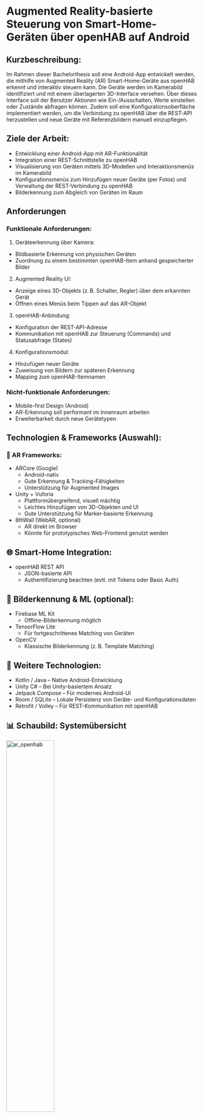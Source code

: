 # Augmented Reality-basierte Steuerung von Smart-Home-Geräten über openHAB auf Android

## Kurzbeschreibung:

Im Rahmen dieser Bachelorthesis soll eine Android-App entwickelt werden, die mithilfe von Augmented Reality (AR) Smart-Home-Geräte aus openHAB erkennt und interaktiv steuern kann. Die Geräte werden im Kamerabild identifiziert und mit einem überlagerten 3D-Interface versehen. Über dieses Interface soll der Benutzer Aktionen wie Ein-/Ausschalten, Werte einstellen oder Zustände abfragen können. Zudem soll eine Konfigurationsoberfläche implementiert werden, um die Verbindung zu openHAB über die REST-API herzustellen und neue Geräte mit Referenzbildern manuell einzupflegen.

## Ziele der Arbeit:

* Entwicklung einer Android-App mit AR-Funktionalität
* Integration einer REST-Schnittstelle zu openHAB
* Visualisierung von Geräten mittels 3D-Modellen und Interaktionsmenüs im Kamerabild
* Konfigurationsmenüs zum Hinzufügen neuer Geräte (per Fotos) und Verwaltung der REST-Verbindung zu openHAB
* Bilderkennung zum Abgleich von Geräten im Raum

## Anforderungen

### Funktionale Anforderungen:

1. Geräteerkennung über Kamera:
  * Bildbasierte Erkennung von physischen Geräten
  * Zuordnung zu einem bestimmten openHAB-Item anhand gespeicherter Bilder
2. Augmented Reality UI:
  * Anzeige eines 3D-Objekts (z. B. Schalter, Regler) über dem erkannten Gerät
  * Öffnen eines Menüs beim Tippen auf das AR-Objekt
3. openHAB-Anbindung:
  * Konfiguration der REST-API-Adresse
  * Kommunikation mit openHAB zur Steuerung (Commands) und Statusabfrage (States)
4. Konfigurationsmodul:
  * Hinzufügen neuer Geräte
  * Zuweisung von Bildern zur späteren Erkennung
  * Mapping zum openHAB-Itemnamen

### Nicht-funktionale Anforderungen:

* Mobile-first Design (Android)
* AR-Erkennung soll performant im Innenraum arbeiten
* Erweiterbarkeit durch neue Gerätetypen

## Technologien & Frameworks (Auswahl):

### 📱 AR Frameworks:

* ARCore (Google)
  * Android-nativ
  * Gute Erkennung & Tracking-Fähigkeiten
  * Unterstützung für Augmented Images
* Unity + Vuforia
  * Plattformübergreifend, visuell mächtig
  * Leichtes Hinzufügen von 3D-Objekten und UI
  * Gute Unterstützung für Marker-basierte Erkennung
* 8thWall (WebAR, optional)
  * AR direkt im Browser
  * Könnte für prototypisches Web-Frontend genutzt werden

## 🌐 Smart-Home Integration:

* openHAB REST API
  * JSON-basierte API
  * Authentifizierung beachten (evtl. mit Tokens oder Basic Auth)

## 🧠 Bilderkennung & ML (optional):

* Firebase ML Kit
  * Offline-Bilderkennung möglich
* TensorFlow Lite
  * Für fortgeschrittenes Matching von Geräten
* OpenCV
  * Klassische Bilderkennung (z. B. Template Matching)

## 🧰 Weitere Technologien:

* Kotlin / Java – Native Android-Entwicklung
* Unity C# – Bei Unity-basiertem Ansatz
* Jetpack Compose – Für modernes Android-UI
* Room / SQLite – Lokale Persistenz von Geräte- und Konfigurationsdaten
* Retrofit / Volley – Für REST-Kommunikation mit openHAB

## 📊 Schaubild: Systemübersicht

<img src="https://raw.githubusercontent.com/Michdo93/SmartHome-Ideen/refs/heads/main/screenshots/ar_openhab.png" alt="ar_openhab" width="50%">

## Systemaufbau

### openHAB Config UI

Eine einfache View, in der man die notwendigen Daten für die REST API von openHAB speichert. Man muss wählen können zwischen `Basic Authentication` oder `API Token`:

#### Basic Authentication

* Benutzername der openHAB-Instanz
* Passwort der openHAB-Instanz
* URL der openHAB-Instanz

#### API Token

* API-Token der openHAB-Instanz
* URL der openHAB-Instanz

##### Beispielhafte Implementierung

Die Konfigurations-UI ist ein zentraler Bestandteil deiner App, da sie die Kommunikation mit der openHAB-Instanz steuert.

1. Eine **UI-View** in Jetpack Compose (modernes Android UI)
2. Die dazugehörige **State-Verwaltung**
3. Die **Modellierung der Konfiguration**
4. Eine **Beispiel-Implementierung**, wie du den Header für REST-Anfragen erzeugst

---

###### 🧱 1. Datenmodell

```kotlin
data class OpenHabConfig(
    val url: String = "",
    val username: String = "",
    val password: String = "",
    val apiToken: String = "",
    val useApiToken: Boolean = false
)
```

---

###### 🎨 2. Jetpack Compose UI

```kotlin
@Composable
fun OpenHabConfigScreen(
    config: OpenHabConfig,
    onConfigChanged: (OpenHabConfig) -> Unit
) {
    var url by remember { mutableStateOf(config.url) }
    var username by remember { mutableStateOf(config.username) }
    var password by remember { mutableStateOf(config.password) }
    var apiToken by remember { mutableStateOf(config.apiToken) }
    var useApiToken by remember { mutableStateOf(config.useApiToken) }

    Column(modifier = Modifier.padding(16.dp)) {
        Text("Authentifizierungsmethode", style = MaterialTheme.typography.titleMedium)

        Row(verticalAlignment = Alignment.CenterVertically) {
            RadioButton(
                selected = !useApiToken,
                onClick = {
                    useApiToken = false
                    onConfigChanged(
                        config.copy(useApiToken = false)
                    )
                }
            )
            Text("Basic Auth")

            Spacer(modifier = Modifier.width(16.dp))

            RadioButton(
                selected = useApiToken,
                onClick = {
                    useApiToken = true
                    onConfigChanged(
                        config.copy(useApiToken = true)
                    )
                }
            )
            Text("API Token")
        }

        Spacer(modifier = Modifier.height(16.dp))

        OutlinedTextField(
            value = url,
            onValueChange = {
                url = it
                onConfigChanged(config.copy(url = url))
            },
            label = { Text("URL der openHAB-Instanz") },
            singleLine = true,
            modifier = Modifier.fillMaxWidth()
        )

        if (useApiToken) {
            OutlinedTextField(
                value = apiToken,
                onValueChange = {
                    apiToken = it
                    onConfigChanged(config.copy(apiToken = apiToken))
                },
                label = { Text("API Token") },
                singleLine = true,
                modifier = Modifier.fillMaxWidth()
            )
        } else {
            OutlinedTextField(
                value = username,
                onValueChange = {
                    username = it
                    onConfigChanged(config.copy(username = username))
                },
                label = { Text("Benutzername") },
                singleLine = true,
                modifier = Modifier.fillMaxWidth()
            )
            OutlinedTextField(
                value = password,
                onValueChange = {
                    password = it
                    onConfigChanged(config.copy(password = password))
                },
                label = { Text("Passwort") },
                singleLine = true,
                visualTransformation = PasswordVisualTransformation(),
                modifier = Modifier.fillMaxWidth()
            )
        }
    }
}
```

---

###### 🔑 3. Header-Generierung für REST-Anfragen

Nutze diese Funktion, um den passenden Auth-Header abhängig von der gewählten Methode zu erzeugen:

```kotlin
fun getAuthHeader(config: OpenHabConfig): Map<String, String> {
    return if (config.useApiToken) {
        mapOf("Authorization" to "Bearer ${config.apiToken}")
    } else {
        val credentials = "${config.username}:${config.password}"
        val encoded = Base64.encodeToString(credentials.toByteArray(), Base64.NO_WRAP)
        mapOf("Authorization" to "Basic $encoded")
    }
}
```

---

###### 💾 4. Speicherung in `SharedPreferences` oder Room

Du kannst diese Konfiguration entweder in Room speichern (z. B. als Singleton-Tabelle) **oder einfacher über SharedPreferences**:

```kotlin
fun saveOpenHabConfig(context: Context, config: OpenHabConfig) {
    val prefs = context.getSharedPreferences("openhab_prefs", Context.MODE_PRIVATE)
    prefs.edit().apply {
        putString("url", config.url)
        putString("username", config.username)
        putString("password", config.password)
        putString("apiToken", config.apiToken)
        putBoolean("useApiToken", config.useApiToken)
        apply()
    }
}

fun loadOpenHabConfig(context: Context): OpenHabConfig {
    val prefs = context.getSharedPreferences("openhab_prefs", Context.MODE_PRIVATE)
    return OpenHabConfig(
        url = prefs.getString("url", "") ?: "",
        username = prefs.getString("username", "") ?: "",
        password = prefs.getString("password", "") ?: "",
        apiToken = prefs.getString("apiToken", "") ?: "",
        useApiToken = prefs.getBoolean("useApiToken", false)
    )
}
```

---

###### ✅ Ergebnis

Mit dieser Lösung kannst du:

* Zwischen Basic Auth und API Token umschalten
* Die openHAB-Zugangsdaten sicher verwalten
* Diese Daten zur Authentifizierung bei REST-Calls verwenden

### AR-Szene mit Kamerastream und 3D UI-Overlay mit Menü

Eine View, in der man sieht, was die Kamera des Smartphones zeigt. Sobald man über ein 3D-Objekt fährt, welches bedient werden kann, öffnet sich in dieser View ein Frame mit der Bedienung zu diesem Gerät. Das 3D-Objekt kann bspw. mit Unity erstellt sein und durch die Anbindung von Vuforia über ein Mapping erkannt werden. Damit dies funktioniert, müsste man die trainierte Datenbank von Vuforia bei neu hinzugefügten Geräte ebenfalls aktualisieren. Ebenfalls zu überlegen ist, dass für die App grundlegend fertige 3D-Objekte in Unity schon vorgefertigt sind, damit wenn ein Gerät auch erkannt wird, dieses 3D-Objekt angezeigt werden kann. In der Gerätedatenbank müsste man dann diesem Gerät ein 3D-Objekt und Bilder zur Erkennung im Kamerastream hinzufügen. Als Alternative kann bspw. auch ARCore verwendet werden.

In der AR-Szene mit Kamerastream soll hauptsächlich ein Gerätematching stattfinden. Das bedeutet, die Kamera muss einen Vergleich mit der Gerätedatenbank machen. Wenn ein Gerät zugeordnet werden kann, dann kann über den dort ebenfalls gespeicherten Itemnamen die openHAB REST API den Status von Items dieses Gerätes anzeigen und es gleichzeitig ermöglichen, Commands an Items dieses Gerätes zu senden. Am besten fragt man das Group-Item ab oder gibt vor, dass nur ein Itemname gespeichert werden kann und dass dieses Item vom Item Type Group sein muss.

Über die REST-API erhält man außerdem dann zu jedem Item in dieser Group, deren Item Types, deren State Description und deren Command Description. Anhand dieser Informationen lässt sich ein Fragment erzeugen, welches entsprechend den Item-State wiedergibt und die Command-Bedienmöglichkeiten bereit stellt.

Wichtige für die Bedienung von openHAB Items ist, dass die Item Types immer gleich bedient werden können. Heißt hier kann man auch Vorlagen (Templates) und Klassen anlegen, die man dann wieder verwendet.

### Gerätedatenbank

Klassischerweise implementiert man hier `CRUD`-Operationen

* CREATE
  * Man hat ein Formular, bei dem man den Namen des Geräts angibt und den Itemnamen für das openHAB Group Item.
  * Man hat je Gerät eine eigene Galerie an Bilder.
    * Ich muss mindestens ein Bild zu jedem Gerät schießen.
    * Vielleicht macht irgendwo ein Limit von 4-6 Bilder Sinn.
    * Die Bilder müssen für ein Training verwendet werden können.
* READ
  * Wird beim Gerätematching in der AR-Szene benötigt.
* UPDATE
  * Man kann jederzeit zu dem Gerät den Namen anpassen oder auch den Itemnamen ändern.
  * Man kann jederzeit zu dem Gerät Bilder wieder löschen, neue hinzufügen oder "ersetzen". 
* DELETE
  * Man kann Geräte auch wieder komplett löschen.
    * Heißt sowohl die Bilder, als auch der Name und Itemname verschwinden aus der Datenbank. 

Wozu benötigt man alle CRUD-Methoden?

* In deinem Smart Home kann man immer wieder mal alte Geräte durch neuere ersetzen.
* In deinem Smart Home kann man die Namensgebungsstruktur seiner Items anpassen.
* In deinem Smart Home kannst du neue Geräte hinzufügen.
* In deinem Smart Home kannst du alte Geräte entfernen, ohne sie durch neuere zu ersetzen.
* Du kannst versehentlich dich auch mal bei einem Gerät vertan haben und das falsche fotografiert haben bzw. bei einem fotografierten Gerät gedacht haben, dass dessen Name anders sei (z. B. mehrere gleiche Lampen).
* ...

Ein Smart Home System bleibt selten konstant. Man richtet es ja nicht nur ein einziges mal ein und über 20-30 Jahren sind alle Geräte gleich!

Das Speichern der Bilder für deine Gerätedatenbank ist ein zentraler Aspekt deines Projekts – vor allem, wenn du Geräte durch Bildabgleich erkennen willst. Hier ist ein Überblick über mögliche Optionen, deren Vor- und Nachteile sowie ein Vorschlag für den Aufbau deiner Gerätedatenbank inklusive Bildspeicherung.

#### 📦 **Wie und wo die Bilder gespeichert werden können**

##### 🟢 **1. Speicherung in SQLite mit Pfad-Referenz (empfohlen)**

**Vorgehen:**

* Du speicherst die Bilder **als Dateien im internen Speicher oder App-spezifischen Speicher** (z. B. `/data/data/<package>/files/devices/`).
* In der SQLite-Datenbank speicherst du **nur den Pfad zum Bild**, zusammen mit anderen Gerätedaten.

**Vorteile:**

* Geringere Datenbankgröße
* Schnellere Zugriffszeiten
* Einfach zu verwalten und backupfähig
* Gute Integration in bestehende Android-Architektur

**Nachteile:**

* Zusätzliche File-Management-Logik notwendig

---

##### 🔴 **2. Speicherung direkt als BLOB in SQLite**

**Vorgehen:**

* Das Bild (z. B. JPEG oder PNG) wird als **Byte-Array** direkt in einem BLOB-Feld in SQLite gespeichert.

**Vorteile:**

* Alles in einer Datei (praktisch für kleine Datenmengen)
* Kein extra File-System-Handling

**Nachteile:**

* Datenbank kann sehr groß und träge werden
* Längere Ladezeiten bei vielen Geräten/Bildern

➡ **Nur sinnvoll für sehr kleine Bildmengen oder Prototyping**

---

##### 🟡 **3. Speicherung über ContentProvider oder MediaStore (optional/fortgeschritten)**

* Für öffentlich zugängliche Bilder (z. B. wenn du willst, dass der User sie auch in seiner Galerie sieht)
* Aufwändiger und meist nicht notwendig, wenn alles in der App bleibt

---

#### 🧩 **Vorgeschlagene Datenbankstruktur (SQLite mit Pfad zu Bilddateien)**

```sql
Tabelle: devices

| id  | name         | openhab_item_id | image_paths                     |
|-----|--------------|------------------|---------------------------------|
| 1   | Wohnzimmerlampe | Switch_Light_1 | /files/devices/lamp1_1.jpg;... |
```

**Feldbeschreibung:**

* `id`: Primärschlüssel
* `name`: Anzeigename des Geräts
* `openhab_item_id`: Name des Items in der openHAB REST-API
* `image_paths`: Semikolon-getrennte Liste von Pfaden zu gespeicherten Bildern (alternativ: eigene Tabelle für Bilder)

---

#### 🔄 **Alternative: Normalisierte Struktur**

Falls du mehrere Bilder je Gerät hast und du sauber bleiben willst:

```sql
Tabelle: devices
| id  | name         | openhab_item_id |
|-----|--------------|------------------|
| 1   | Wohnzimmerlampe | Switch_Light_1 |

Tabelle: device_images
| id  | device_id | image_path                    |
|-----|-----------|-------------------------------|
| 1   | 1         | /files/devices/lamp1_1.jpg    |
| 2   | 1         | /files/devices/lamp1_2.jpg    |
```

➡ Diese Struktur ist besser skalierbar und sauberer im Zugriff.

---

#### 🔧 **Wie speicherst du ein Bild in Kotlin/Android?**

##### Speichern eines Bildes im Dateisystem:

```kotlin
fun saveBitmapToInternalStorage(context: Context, bitmap: Bitmap, filename: String): String {
    val file = File(context.filesDir, filename)
    FileOutputStream(file).use { out ->
        bitmap.compress(Bitmap.CompressFormat.PNG, 100, out)
    }
    return file.absolutePath
}
```

##### Speichern des Pfads in SQLite:

Mit `Room` oder klassisch mit `SQLiteOpenHelper`.

---

#### 📌 Empfehlung für dein Projekt

| Kriterium               | Empfehlung                              |
| ----------------------- | --------------------------------------- |
| Anzahl Bilder < 50      | SQLite mit Pfad oder sogar BLOB möglich |
| Anzahl Bilder > 50–100+ | SQLite mit Pfad & File-System           |
| Zukunftssicherheit      | Normalisierte Struktur mit Bildtabelle  |
| Performance wichtig     | Pfadbasierte Speicherung                |

---

Gerne! Hier ist ein vollständiges **Room-Datenbankmodell** für dein AR/openHAB-Projekt mit Unterstützung für:

* Geräteverwaltung
* Mehrere Bilder pro Gerät (Referenzbilder)
* Speicherung der Bildpfade im Dateisystem

---

#### 📦 **1. Datenbankstruktur (Room)**

##### 🗂 `DeviceEntity.kt`

```kotlin
import androidx.room.Entity
import androidx.room.PrimaryKey

@Entity(tableName = "devices")
data class DeviceEntity(
    @PrimaryKey(autoGenerate = true) val id: Long = 0,
    val name: String,
    val openhabItemId: String
)
```

---

##### 🖼 `DeviceImageEntity.kt`

```kotlin
import androidx.room.Entity
import androidx.room.ForeignKey
import androidx.room.PrimaryKey

@Entity(
    tableName = "device_images",
    foreignKeys = [ForeignKey(
        entity = DeviceEntity::class,
        parentColumns = ["id"],
        childColumns = ["deviceId"],
        onDelete = ForeignKey.CASCADE
    )]
)
data class DeviceImageEntity(
    @PrimaryKey(autoGenerate = true) val id: Long = 0,
    val deviceId: Long,
    val imagePath: String // z. B. /data/data/.../files/devices/lamp1_1.jpg
)
```

---

#### 🔁 **2. DAO-Interfaces**

##### `DeviceDao.kt`

```kotlin
import androidx.room.*
import kotlinx.coroutines.flow.Flow

@Dao
interface DeviceDao {

    @Insert(onConflict = OnConflictStrategy.REPLACE)
    suspend fun insertDevice(device: DeviceEntity): Long

    @Query("SELECT * FROM devices")
    fun getAllDevices(): Flow<List<DeviceEntity>>

    @Query("SELECT * FROM devices WHERE id = :id")
    suspend fun getDeviceById(id: Long): DeviceEntity?
}
```

---

##### `DeviceImageDao.kt`

```kotlin
import androidx.room.*

@Dao
interface DeviceImageDao {

    @Insert(onConflict = OnConflictStrategy.REPLACE)
    suspend fun insertImage(image: DeviceImageEntity): Long

    @Query("SELECT * FROM device_images WHERE deviceId = :deviceId")
    suspend fun getImagesForDevice(deviceId: Long): List<DeviceImageEntity>

    @Delete
    suspend fun deleteImage(image: DeviceImageEntity)
}
```

---

#### 🧩 **3. Datenbank-Klasse**

##### `AppDatabase.kt`

```kotlin
import androidx.room.Database
import androidx.room.RoomDatabase

@Database(entities = [DeviceEntity::class, DeviceImageEntity::class], version = 1)
abstract class AppDatabase : RoomDatabase() {
    abstract fun deviceDao(): DeviceDao
    abstract fun deviceImageDao(): DeviceImageDao
}
```

---

#### 🚀 **4. Nutzung in deiner App (z. B. ViewModel oder Repository)**

```kotlin
val db = Room.databaseBuilder(
    context,
    AppDatabase::class.java,
    "device_database"
).build()

val newDevice = DeviceEntity(name = "Wohnzimmerlampe", openhabItemId = "Light_Livingroom")
val deviceId = db.deviceDao().insertDevice(newDevice)

val imagePath = saveBitmapToInternalStorage(context, bitmap, "lamp1_1.jpg")
db.deviceImageDao().insertImage(DeviceImageEntity(deviceId = deviceId, imagePath = imagePath))
```

---

#### ✅ Vorteile dieser Lösung

* Skalierbar: Beliebig viele Bilder pro Gerät
* Sicher: Geräte und Bilder sind logisch verknüpft
* Kompatibel: Ideal für AR mit Bildvergleich
* Persistenz: Einfach zu sichern oder exportieren

---

## Mögliche AR-Vorgehensweise

### Unity + Vuforia

Wenn du **Unity + Vuforia** verwenden möchtest, um eine **AR-App für openHAB-Gerätesteuerung** zu bauen (basierend auf Bild-Tracking + REST-Steuerung), ist hier ein kompletter Überblick, wie du schrittweise vorgehen solltest:

---

#### 🧩 **1. Voraussetzungen**

* **Unity Hub** installiert
* **Unity Version** (z. B. 2021.3 LTS oder 2022.x) mit Android Build Support
* **Vuforia Engine** (kostenlos, benötigt Developer License Key)
* Android-Smartphone zum Testen
* openHAB-Instanz mit aktivierter REST-API (Standard bei openHAB 2/3/4)

---

#### 🏗️ **2. Unity-Projekt einrichten**

##### 🔧 Unity Setup

1. Neues Unity-Projekt erstellen (3D Template)
2. In Unity:

   * `File` → `Build Settings` → `Android` auswählen und `Switch Platform`
   * `Player Settings`:

     * `Minimum API Level`: Android 8.0 oder höher
     * `XR Settings`: Haken bei `Vuforia Augmented Reality Supported`

##### 📦 Vuforia Engine einbinden

1. Öffne `Edit > Project Settings > XR Plug-in Management`
2. Aktiviere unter Android den **Vuforia AR Support**
3. Erstelle dir bei [developer.vuforia.com](https://developer.vuforia.com/) ein Konto
4. Erzeuge einen **License Key**
5. In Unity:

   * Öffne das `Vuforia Configuration` Fenster (`Window > Vuforia Engine > Configuration`)
   * Füge deinen License Key ein

---

#### 🎯 **3. Bildziel(e) festlegen (Target Images)**

##### Vuforia Target Manager

1. Gehe zu: [Vuforia Target Manager](https://developer.vuforia.com/target-manager)
2. Erstelle eine **Device Database**
3. Lade Referenzbilder (Fotos deiner echten Geräte) hoch
4. Lade die Datenbank für **Unity** als `.unitypackage` herunter und importiere sie

##### In Unity:

1. Ziehe ein **ARCamera**-Prefab in deine Szene (`GameObject > Vuforia Engine > AR Camera`)
2. Füge ein **ImageTarget** hinzu (`GameObject > Vuforia Engine > Image Target`)
3. Wähle dein Bildziel aus der importierten Datenbank aus

---

#### 🖼️ **4. UI & Steuerung über openHAB**

##### a) 3D UI als Menü über dem Gerät

1. Füge ein **Canvas** als Child des `ImageTarget` hinzu (z. B. World Space)
2. Erstelle darauf Buttons (z. B. "Licht an", "Licht aus")

##### b) Steuerung über HTTP (UnityWebRequest)

```csharp
using UnityEngine;
using UnityEngine.Networking;
using System.Text;

public class OpenHabController : MonoBehaviour
{
    public string openHabUrl = "http://192.168.1.10:8080";
    public string itemName = "Light_Livingroom";
    public string authToken = ""; // Optional

    public void SwitchOn()
    {
        SendCommand("ON");
    }

    public void SwitchOff()
    {
        SendCommand("OFF");
    }

    void SendCommand(string command)
    {
        StartCoroutine(SendCommandCoroutine(command));
    }

    IEnumerator SendCommandCoroutine(string command)
    {
        var url = $"{openHabUrl}/rest/items/{itemName}";
        var request = new UnityWebRequest(url, "POST");
        byte[] bodyRaw = Encoding.UTF8.GetBytes(command);
        request.uploadHandler = new UploadHandlerRaw(bodyRaw);
        request.downloadHandler = new DownloadHandlerBuffer();
        request.SetRequestHeader("Content-Type", "text/plain");

        if (!string.IsNullOrEmpty(authToken))
            request.SetRequestHeader("Authorization", $"Bearer {authToken}");

        yield return request.SendWebRequest();

        if (request.result == UnityWebRequest.Result.Success)
            Debug.Log("Command sent: " + command);
        else
            Debug.LogError("Error: " + request.error);
    }
}
```

Dann die `SwitchOn()` / `SwitchOff()`-Funktionen über Buttons aufrufen.

---

#### 🗃️ **5. Gerätekonfiguration & Daten speichern**

* Du kannst eine eigene JSON-Datei mit Geräten + Bildzuordnungen speichern
* Oder in Unity z. B. `PlayerPrefs` oder `Application.persistentDataPath` verwenden
* Optional: Externe SQLite-Datenbank (z. B. über [SQLite for Unity](https://assetstore.unity.com/packages/tools/input-management/sqlite-kit-57402))

---

#### 📱 **6. App Build auf Android**

1. `File > Build Settings > Android`
2. Szene hinzufügen und `Build & Run`
3. Android-Gerät muss USB-Debugging aktiviert haben

---

#### ✅ Zusammenfassung: Was du brauchst

| Aufgabe                       | Tool / Technik              |
| ----------------------------- | --------------------------- |
| AR-Kamera & Tracking          | Vuforia + ImageTargets      |
| UI zur Steuerung              | Unity Canvas (World Space)  |
| REST-Steuerung openHAB        | UnityWebRequest             |
| Konfiguration speichern       | PlayerPrefs oder JSON       |
| Bilddatenbank für AR-Tracking | Vuforia Target Manager      |
| Authentifizierung             | HTTP-Header (Token / Basic) |

---

Du kannst **aktuelle Bilder aus deiner App verwenden**, um sie **zur Laufzeit** als **Image Targets in Vuforia** zu verwenden – **aber mit Einschränkungen**.

##### 🔍 Problem: Vuforia unterstützt **nur zur Compile-Zeit eingebundene Image Targets** direkt

Standardmäßig funktioniert Vuforia nur mit **vordefinierten Target-Datenbanken**, die du vorher über den **Vuforia Target Manager** erstellst und in Unity importierst.

---

#### ✅ Optionen zur Nutzung von **aktuellen Bildern aus deiner App**

##### 🟡 **Option 1: Vuforia Model Targets / Cloud Recognition (nur mit Lizenz & Server)**

Vuforia bietet:

* **Cloud Recognition**: Du kannst Bilder aus der App an Vuforia-Server schicken → wird dort mit deiner Cloud-Datenbank abgeglichen
* ➕ Funktioniert zur Laufzeit
* ➖ Erfordert Vuforia Cloud Lizenz (kostenpflichtig)

➡️ [Vuforia Cloud Recognition Info](https://library.vuforia.com/articles/Solution/How-To-Use-Cloud-Recognition)

---

##### 🟢 **Option 2: Alternativen mit ARCore + ML/AI Matching (ohne Vuforia)**

Wenn du unbedingt **eigene Bilder zur Laufzeit hinzufügen willst**, dann wäre dieser Weg flexibler:

| Baustein                       | Beschreibung                                           |
| ------------------------------ | ------------------------------------------------------ |
| **ARCore**                     | Erkennt reale Umgebung (ohne fixe Targets)             |
| **ML Kit / TensorFlow Lite**   | Für Bildvergleich / Gerätematching zur Laufzeit        |
| **Eigene Bilderdatenbank**     | SQLite oder Room (Name + Item-ID + Referenzbilder)     |
| **CameraX / Bitmap-Vergleich** | Fotos aus Kamera mit gespeicherten Bildern vergleichen |

Damit kannst du:

* Ein Gerät live fotografieren
* Mit deinen gespeicherten Geräten (und deren Bildern) vergleichen
* Bei Übereinstimmung → UI anzeigen + openHAB steuern

---

##### 🔴 **Was nicht geht (ohne Tricks):**

> Du kannst **nicht** direkt ein `ImageTarget` in Vuforia zur Laufzeit mit einem **neuen Bild aus deiner App** definieren.

---

#### 🧠 Fazit: Was tun?

| Ziel                                       | Lösung                                      | Aufwand               |
| ------------------------------------------ | ------------------------------------------- | --------------------- |
| **Bilder zur Laufzeit erkennen & steuern** | 👉 ARCore + eigenes Matching (z. B. ML Kit) | mittel                |
| **Vordefinierte Geräte erkennen**          | 👉 Vuforia + ImageTargets                   | gering                |
| **Cloud-Erkennung mit Bildern**            | 👉 Vuforia Cloud                            | hoch, kostenpflichtig |

Anders ausgedrückt:

Mit Unity + Vuforia kann man zumindest als kostenlose Android App nur eine Anwendung explizit für ein einziges Smart Home entwickeln. Man muss gezielt diese App maßschneidern, dass es genau in diesem Smart Home funktioniert. Wälzt man die Kosten der Cloud auf den Endnutzer ab, könnte man zumindest eine App entwickeln, mit der zum Teil während der Bedienung der App neue Geräte hinzugefügt und trainiert werden könnten.

---

## ARCore und Machine Learning

Super Entscheidung! 🎯 Mit **ARCore & ML (z. B. ML Kit oder TensorFlow Lite)** baust du eine **flexible AR-App**, bei der du:

* eigene Bilder aus der App verwenden kannst (z. B. Geräte live fotografieren),
* Geräte anhand dieser Bilder wiedererkennst (via Machine Learning),
* und dann in der AR-Szene passende Steuer-UI über das erkannte Objekt legst (z. B. „Licht einschalten“ via openHAB REST).

---

### 🧠 Architekturüberblick

```
+----------------------------+
|        Android App        |
|---------------------------|
|  ARCore (Kamera/Tracking) |
|  CameraX (Live-Foto)      |
|  ML-Modul (Bildvergleich) |
|  Room (Gerätebilder)      |
|  openHAB REST-Client      |
+----------------------------+
          |
          ↓
[AR-Szene erkennt Objekt im Raum]
          ↓
[Übereinstimmung mit Gerätedatenbank]
          ↓
[Overlay-Menü für Steuerung]
```

---

### 📱 Beispiel-Ablauf in deiner App

1. **Gerät registrieren**

   * Du machst 3–5 Fotos vom Gerät (z. B. Steckdose)
   * Vergibst Name + openHAB Item-ID
   * Die Bilder + Daten landen in einer `Room`-Datenbank

2. **Beim Durchlaufen des Raumes**

   * ARCore erkennt die Umgebung (Plane Detection + Pose Estimation)
   * Du nimmst laufend Bilder aus der Kamera (CameraX)
   * Die App vergleicht aktuelle Bilder mit gespeicherten Geräten per **Bildvergleich (ML)**

3. **Wenn ein Gerät erkannt wurde**

   * Es erscheint ein Menü-Overlay (z. B. 3D-Knopf in der AR-Szene)
   * Per Klick wird ein openHAB-REST-Befehl gesendet (z. B. „ON“)

---

### 🧰 Technologien, die du brauchst

| Zweck                  | Framework                                      | Hinweise                          |
| ---------------------- | ---------------------------------------------- | --------------------------------- |
| AR                     | [ARCore](https://developers.google.com/ar)     | z. B. Sceneform, ARCore Jetpack   |
| Kamera-Bilder          | CameraX                                        | Modern, leicht in Jetpack Compose |
| Bildvergleich          | ML Kit Image Labeling **oder** TensorFlow Lite | ML Kit einfacher für Start        |
| Datenbank Gerätebilder | Room (SQLite)                                  | Name, Item-ID, Bildpfade          |
| REST API zu openHAB    | Retrofit                                       | Mit Basic/Auth Token              |
| UI/Overlays            | Jetpack Compose + AR Anchor Nodes              | Overlay im Raum rendern           |

---

### 🧪 ML-Vergleich: Wie geht das?

#### ✅ **Einfache Lösung mit ML Kit (kein eigenes Modell nötig)**

ML Kit kann:

* Label in Bildern erkennen (z. B. „Lampe“, „Steckdose“)
* Custom Image Classification (mit eigenem Modell oder Aufklebern)

Alternativen:

* **Eigenes TinyML-Modell** trainieren (z. B. mit [Teachable Machine](https://teachablemachine.withgoogle.com/))
* Export als `.tflite`
* Einbinden mit TensorFlow Lite Interpreter

---

### 🧩 Gerätemodell in Room (Beispiel)

```kotlin
@Entity(tableName = "devices")
data class DeviceEntity(
    @PrimaryKey(autoGenerate = true) val id: Int = 0,
    val name: String,
    val itemId: String,
    val label: String,
)

@Entity(tableName = "device_images")
data class DeviceImageEntity(
    @PrimaryKey(autoGenerate = true) val id: Int = 0,
    val deviceId: Int,
    val imagePath: String // lokal gespeichertes JPEG
)
```

---

### 🧠 Workflow in Code (vereinfacht)

```kotlin
// Schritt 1: Bild aufnehmen
val photo = cameraX.takePicture()

// Schritt 2: Durch ML-Kit schicken
val result = mlModel.classify(photo)

// Schritt 3: Prüfen ob Label mit einem bekannten Gerät übereinstimmt
val matchedDevice = deviceDao.getByLabel(result.label)

// Schritt 4: Falls Gerät erkannt, UI anzeigen
if (matchedDevice != null) {
    showOverlayMenuForDevice(matchedDevice)
}
```

---

### 📦 Projektstruktur (Android-Kotlin)

```
com.yourapp.aropenhab
│
├── data/
│   └── room/
│       ├── DeviceDao.kt
│       ├── DeviceEntity.kt
│       └── AppDatabase.kt
│
├── ar/
│   └── ARSceneManager.kt  ← ARCore & Anchors
│
├── ml/
│   └── DeviceClassifier.kt ← TensorFlow Lite Wrapper oder ML Kit
│
├── ui/
│   ├── DeviceConfigScreen.kt ← Compose UI zur Geräteverwaltung
│   └── AROverlayMenu.kt
│
└── network/
    └── OpenHabClient.kt  ← REST-Client mit Retrofit
```

---

### ✅ Vorteile dieses Ansatzes:

* Du kannst **beliebige neue Geräte** hinzufügen (Fotos in der App)
* Kein manuelles Hochladen zu Vuforia nötig
* Du bist **nicht auf vordefinierte Targets beschränkt**
* Kompatibel mit lokalen ML-Modellen (offline möglich!)

---

Großartig! Hier ist dein vollständiger Leitfaden für die Erstellung einer **Android AR-App**, die mithilfe von **ARCore**, **Machine Learning (ML Kit oder TensorFlow Lite)** und **Sceneform** Geräte erkennt und über **openHAB** steuert.

---

#### 🔨 1. Vollständiges Beispielprojekt

Ein umfassendes Beispielprojekt, das ARCore mit ML Kit integriert, findest du im offiziellen Google-Beispiel:

👉 [ARCore ML Sample (GitHub)](https://github.com/googlesamples/arcore-ml-sample)

Dieses Projekt demonstriert, wie man ARCore verwendet, um Kamera-Frames zu erfassen, ML Kit zur Objekterkennung einzusetzen und Ergebnisse in der AR-Szene darzustellen. Es ist in Kotlin geschrieben und bietet eine solide Grundlage für deine Anwendung.

---

#### 🧪 2. Bildvergleich mit ML Kit oder Teachable Machine (TensorFlow Lite)

##### Option A: ML Kit

**ML Kit** bietet eine einfache Möglichkeit, Objekte in Bildern zu erkennen:

* **Vorteile**:

  * Einfache Integration in Android-Apps
  * Echtzeit-Erkennung
  * Offline-Funktionalität

* **Implementierung**:

  * Verwende ML Kits Objekterkennungs- und Tracking-API
  * Integriere die API in deine App, um Objekte in Kamera-Frames zu erkennen

👉 [ML Kit Objekterkennung Codelab](https://codelabs.developers.google.com/mlkit-android-odt)

##### Option B: Teachable Machine mit TensorFlow Lite

**Teachable Machine** ermöglicht es dir, ein benutzerdefiniertes Modell zu erstellen:

* **Schritte**:

  1. Gehe zu [Teachable Machine](https://teachablemachine.withgoogle.com/)
  2. Erstelle ein neues Bildprojekt
  3. Lade Bilder deiner Geräte hoch und trainiere das Modell
  4. Exportiere das Modell im TensorFlow Lite-Format
  5. Integriere das `.tflite`-Modell in deine Android-App

* **Implementierung**:

  * Verwende TensorFlow Lite Interpreter, um das Modell in deiner App zu nutzen
  * Verarbeite Kamera-Frames und führe Inferenz durch, um Geräte zu erkennen

👉 [Teachable Machine Android Integration Tutorial](https://medium.com/geekculture/build-a-custom-image-classification-android-app-using-teachable-machine-f60b197eaa90)

---

#### 🧱 3. Live-Overlay mit Sceneform oder ARCore Jetpack

**Sceneform** ermöglicht es, 3D-Modelle in AR-Szenen darzustellen:

* **Implementierung**:

  * Verwende `ArFragment` für die AR-Sitzung
  * Erstelle `AnchorNode` und `TransformableNode`, um 3D-Modelle an erkannte Positionen zu binden
  * Füge UI-Elemente (z. B. Buttons) hinzu, um Geräte über openHAB zu steuern

👉 [Sceneform Samples](https://developers.google.com/sceneform/develop/samples)

**Hinweis**: Sceneform wird nicht mehr aktiv gepflegt, funktioniert aber weiterhin für viele Anwendungen. Alternativ kannst du OpenGL oder andere 3D-Rendering-Engines in Betracht ziehen.

---

#### 📦 Projektstruktur

```
com.yourapp.aropenhab
│
├── data/
│   └── room/
│       ├── DeviceDao.kt
│       ├── DeviceEntity.kt
│       └── AppDatabase.kt
│
├── ar/
│   └── ARSceneManager.kt  ← ARCore & Anchors
│
├── ml/
│   └── DeviceClassifier.kt ← TensorFlow Lite Wrapper oder ML Kit
│
├── ui/
│   ├── DeviceConfigScreen.kt ← Compose UI zur Geräteverwaltung
│   └── AROverlayMenu.kt
│
└── network/
    └── OpenHabClient.kt  ← REST-Client mit Retrofit
```

## Handy trainiert selbst

Wenn du möchtest, dass dein **Handy selbstständig trainiert**, dann sprichst du von **On-Device Training**, also:

> 📱 Dein Android-Gerät **lernt eigenständig** neue Geräte zu erkennen – direkt aus der App heraus, ohne externes Training am PC oder Cloud.

Das ist technisch **sehr anspruchsvoll**, aber **machbar** mit modernen ML-Frameworks wie **TensorFlow Lite + Model Personalization**.

---

#### 🔍 Was bedeutet „das Handy trainiert selbst“?

Das bedeutet, deine App:

1. 📷 Nimmt **Fotos von einem neuen Gerät** auf
2. 🧠 **Trainiert ein Modell direkt auf dem Gerät** (online learning)
3. 💾 Speichert dieses Modell oder die erlernten Merkmale
4. 🔍 Nutzt es später, um ähnliche Geräte automatisch zu erkennen

---

#### 🛠️ Technologien dafür

| Aufgabe                     | Framework                                 | Status                     |
| --------------------------- | ----------------------------------------- | -------------------------- |
| On-Device Training          | **TensorFlow Lite + Personalization SDK** | ✅ (offiziell, stabil)      |
| Edge-Training für Bilder    | **MediaPipe + TFLite**                    | 🟡 (erfordert Optimierung) |
| Persistente Modellanpassung | Custom Classifier Layer                   | ✅                          |

---

#### 🧱 Architektur für On-Device Learning

```
+---------------------------+
|     Android AR App        |
|---------------------------|
| ARCore (Umgebung)         |
| CameraX (Live-Fotos)      |
| TFLite Model (mobil)      |
| Training-Modul (lokal)    | ← Nutzer trainiert per Foto
| Geräte-Datenbank (Room)   |
| openHAB-REST Integration  |
+---------------------------+
```

---

#### ✅ Vorgehen Schritt für Schritt

##### 1. 📸 Fotos aufnehmen vom neuen Gerät

```kotlin
// z.B. 5 Bilder aufnehmen
val imageList = takePhotoSeries(deviceName)
```

##### 2. 🧠 Custom-Training auf dem Gerät starten

Du trainierst nicht das komplette Modell, sondern nur die **letzte Klassifikationsschicht** (Transfer Learning).

###### Beispiel mit TensorFlow Lite Model Personalization:

```kotlin
val classifier = PersonalizedImageClassifier(context)
classifier.train(deviceName, imageList)
```

🔧 Es nutzt:

* MobileNet oder EfficientNet als Basis
* Die neuen Bilder nur für Feintuning (Last Layer)

##### 3. 💾 Modell speichern oder erweitern

```kotlin
classifier.saveModel(context, "trained_model.tflite")
```

Oder dynamisch im RAM halten und später anpassen.

##### 4. 🔍 Inferenz: Gerät erkennen

```kotlin
val prediction = classifier.predict(liveCameraFrame)
if (prediction.label == "Steckdose") {
   showAROverlay("Steckdose", position)
}
```

---

#### 🧪 Tools für dich

| Tool                                                                                                           | Beschreibung                   | Link |
| -------------------------------------------------------------------------------------------------------------- | ------------------------------ | ---- |
| [TFLite Model Maker](https://www.tensorflow.org/lite/tutorials/model_maker_image_classification)               | Modell trainieren              | ✅    |
| [TFLite Model Personalization](https://www.tensorflow.org/lite/performance/model_personalization)              | On-Device-Training             | ✅    |
| [MediaPipe AutoML Training](https://developers.google.com/mediapipe/solutions/vision/image_classifier/android) | Visual Classifier mit Training | 🟡   |

---

#### 📦 Beispielhafte Kotlin-Klassenstruktur

```kotlin
class DeviceTrainer(context: Context) {
    fun trainDevice(name: String, images: List<Bitmap>) { ... }
    fun predictDevice(image: Bitmap): String { ... }
    fun saveModel(name: String): Boolean { ... }
}
```

---



